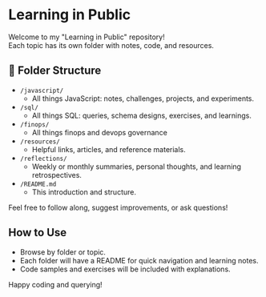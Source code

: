 
# Learning in Public

Welcome to my "Learning in Public" repository!  
Each topic has its own folder with notes, code, and resources.

## 📂 Folder Structure

- `/javascript/`  
  - All things JavaScript: notes, challenges, projects, and experiments.
- `/sql/`  
  - All things SQL: queries, schema designs, exercises, and learnings.
- `/finops/`
  - All things finops and devops governance
- `/resources/`  
  - Helpful links, articles, and reference materials.
- `/reflections/`  
  - Weekly or monthly summaries, personal thoughts, and learning retrospectives.
- `/README.md`  
  - This introduction and structure.

Feel free to follow along, suggest improvements, or ask questions!

## How to Use

- Browse by folder or topic.
- Each folder will have a README for quick navigation and learning notes.
- Code samples and exercises will be included with explanations.

Happy coding and querying!
